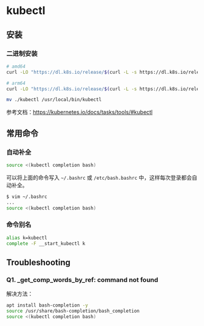 # kubectl

## 安装

### 二进制安装

```bash
# amd64
curl -LO "https://dl.k8s.io/release/$(curl -L -s https://dl.k8s.io/release/stable.txt)/bin/linux/amd64/kubectl"

# arm64
curl -LO "https://dl.k8s.io/release/$(curl -L -s https://dl.k8s.io/release/stable.txt)/bin/linux/arm64/kubectl"

mv ./kubectl /usr/local/bin/kubectl
```

参考文档：https://kubernetes.io/docs/tasks/tools/#kubectl

## 常用命令

### 自动补全

```bash
source <(kubectl completion bash)
```

可以将上面的命令写入 `~/.bashrc` 或 `/etc/bash.bashrc` 中，这样每次登录都会自动补全。

```bash
$ vim ~/.bashrc
...
source <(kubectl completion bash)
```

### 命令别名

```bash
alias k=kubectl
complete -F __start_kubectl k
```

## Troubleshooting

### Q1. _get_comp_words_by_ref: command not found

解决方法：

```bash
apt install bash-completion -y
source /usr/share/bash-completion/bash_completion
source <(kubectl completion bash)
```
